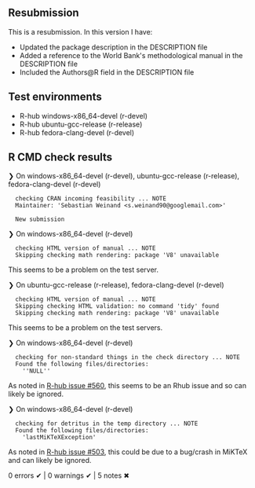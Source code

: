 ## Resubmission
This is a resubmission. In this version I have:

* Updated the package description in the DESCRIPTION file
* Added a reference to the World Bank's methodological manual in the DESCRIPTION file
* Included the Authors@R field in the DESCRIPTION file

## Test environments
- R-hub windows-x86_64-devel (r-devel)
- R-hub ubuntu-gcc-release (r-release)
- R-hub fedora-clang-devel (r-devel)

## R CMD check results
❯ On windows-x86_64-devel (r-devel), ubuntu-gcc-release (r-release), fedora-clang-devel (r-devel)
```
  checking CRAN incoming feasibility ... NOTE
  Maintainer: 'Sebastian Weinand <s.weinand90@googlemail.com>'
  
  New submission
```

❯ On windows-x86_64-devel (r-devel)
```
  checking HTML version of manual ... NOTE
  Skipping checking math rendering: package 'V8' unavailable
```
This seems to be a problem on the test server.

❯ On ubuntu-gcc-release (r-release), fedora-clang-devel (r-devel)
```
  checking HTML version of manual ... NOTE
  Skipping checking HTML validation: no command 'tidy' found
  Skipping checking math rendering: package 'V8' unavailable
```
This seems to be a problem on the test servers.

❯ On windows-x86_64-devel (r-devel)
```
  checking for non-standard things in the check directory ... NOTE
  Found the following files/directories:
    ''NULL''
```
As noted in [R-hub issue #560](https://github.com/r-hub/rhub/issues/560), this seems to be an Rhub issue and so can likely be ignored. 

❯ On windows-x86_64-devel (r-devel)
```
  checking for detritus in the temp directory ... NOTE
  Found the following files/directories:
    'lastMiKTeXException'
```
As noted in [R-hub issue #503](https://github.com/r-hub/rhub/issues/503), this could be due to a bug/crash in MiKTeX and can likely be ignored.

0 errors ✔ | 0 warnings ✔ | 5 notes ✖
